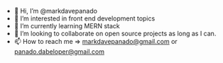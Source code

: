 - 👋 Hi, I’m @markdavepanado
- 👀 I’m interested in front end development topics
- 🌱 I’m currently learning MERN stack
- 💞️ I’m looking to collaborate on open source projects as long as I can.
- 📫 How to reach me => markdavepanado@gmail.com or panado.dabeloper@gmail.com
<!---
markdavepanado/markdavepanado is a ✨ special ✨ repository because its `README.md` (this file) appears on your GitHub profile.
You can click the Preview link to take a look at your changes.
--->
